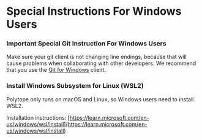 # Special Instructions For Windows Users

### Important Special Git Instruction For Windows Users <a href="#important-special-git-instruction-for-windows-users" id="important-special-git-instruction-for-windows-users"></a>

Make sure your git client is not changing line endings, because that will cause problems when collaborating with other developers. We recommend that you use the [Git for Windows](https://git-scm.com/download/win) client.

### Install Windows Subsystem for Linux (WSL2) <a href="#install-windows-subsystem-for-linux-wsl2" id="install-windows-subsystem-for-linux-wsl2"></a>

Polytope only runs on macOS and Linux, so Windows users need to install WSL2.&#x20;

Installation instructions: [https://learn.microsoft.com/en-us/windows/wsl/install](https://learn.microsoft.com/en-us/windows/wsl/install)
